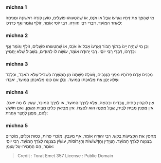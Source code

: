 
### michna 1
מִי שֶׁהָפַךְ אֶת זֵיתָיו וְאֵרְעוֹ אֵבֶל אוֹ אֹנֶס, אוֹ שֶׁהִטְעוּהוּ פוֹעֲלִים, טוֹעֵן קוֹרָה רִאשׁוֹנָה וּמַנִּיחָהּ לְאַחַר הַמּוֹעֵד. דִּבְרֵי רַבִּי יְהוּדָה. רַבִּי יוֹסֵי אוֹמֵר, זוֹלֵף וְגוֹמֵר וְגָף כְּדַרְכּוֹ:

### michna 2
וְכֵן מִי שֶׁהָיָה יֵינוֹ בְּתוֹךְ הַבּוֹר וְאֵרְעוֹ אֵבֶל אוֹ אֹנֶס, אוֹ שֶׁהִטְעוּהוּ פוֹעֲלִים, זוֹלֵף וְגוֹמֵר וְגָף כְּדַרְכּוֹ, דִּבְרֵי רַבִּי יוֹסֵי. רַבִּי יְהוּדָה אוֹמֵר, עוֹשֶׂה לוֹ לִמּוּדִים, בִּשְׁבִיל שֶׁלֹּא יַחְמִיץ:

### michna 3
מַכְנִיס אָדָם פֵּרוֹתָיו מִפְּנֵי הַגַּנָּבִים, וְשׁוֹלֶה פִשְׁתָּנוֹ מִן הַמִּשְׁרָה בִּשְׁבִיל שֶׁלֹּא תֹאבַד, וּבִלְבַד שֶׁלֹּא יְכַוֵּן אֶת מְלַאכְתּוֹ בַמּוֹעֵד. וְכֻלָּן אִם כִּוְּנוּ מְלַאכְתָּן בַּמּוֹעֵד, יֹאבֵדוּ:

### michna 4
אֵין לוֹקְחִין בָּתִּים, עֲבָדִים וּבְהֵמָה, אֶלָּא לְצֹרֶךְ הַמּוֹעֵד, אוֹ לְצֹרֶךְ הַמּוֹכֵר, שֶׁאֵין לוֹ מַה יֹּאכָל. אֵין מְפַנִּין מִבַּיִת לְבַיִת, אֲבָל מְפַנֶּה הוּא לַחֲצֵרוֹ. אֵין מְבִיאִין כֵּלִים מִבֵּית הָאֻמָּן. וְאִם חוֹשֵׁשׁ לָהֶם, מְפַנָּן לְחָצֵר אַחֶרֶת:

### michna 5
מְחַפִּין אֶת הַקְּצִיעוֹת בְּקַשׁ. רַבִּי יְהוּדָה אוֹמֵר, אַף מְעַבִּין. מוֹכְרֵי פֵרוֹת, כְּסוּת וְכֵלִים, מוֹכְרִים בְּצִנְעָה לְצֹרֶךְ הַמּוֹעֵד. הַצַּיָּדִין וְהַדָּשׁוֹשׁוֹת וְהַגָּרוֹסוֹת, עוֹשִׂין בְּצִנְעָה לְצֹרֶךְ הַמּוֹעֵד. רַבִּי יוֹסֵי אוֹמֵר, הֵם הֶחְמִירוּ עַל עַצְמָן:

>Credit : Torat Emet 357
>License : Public Domain 